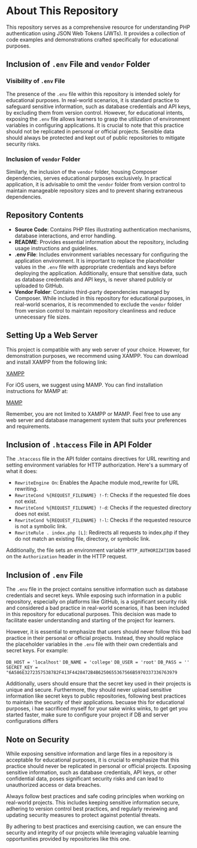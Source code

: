 # About This Repository

This repository serves as a comprehensive resource for understanding PHP authentication using JSON Web Tokens (JWTs). It provides a collection of code examples and demonstrations crafted specifically for educational purposes.

## Inclusion of `.env` File and `vendor` Folder

### Visibility of `.env` File
The presence of the `.env` file within this repository is intended solely for educational purposes. In real-world scenarios, it is standard practice to safeguard sensitive information, such as database credentials and API keys, by excluding them from version control. However, for educational intents, exposing the `.env` file allows learners to grasp the utilization of environment variables in configuring applications. It is crucial to note that this practice should not be replicated in personal or official projects. Sensible data should always be protected and kept out of public repositories to mitigate security risks.

### Inclusion of `vendor` Folder
Similarly, the inclusion of the `vendor` folder, housing Composer dependencies, serves educational purposes exclusively. In practical application, it is advisable to omit the `vendor` folder from version control to maintain manageable repository sizes and to prevent sharing extraneous dependencies.

## Repository Contents

- **Source Code**: Contains PHP files illustrating authentication mechanisms, database interactions, and error handling.
- **README**: Provides essential information about the repository, including usage instructions and guidelines.
- **.env File**: Includes environment variables necessary for configuring the application environment. It is important to replace the placeholder values in the `.env` file with appropriate credentials and keys before deploying the application. Additionally, ensure that sensitive data, such as database credentials and API keys, is never shared publicly or uploaded to GitHub.
- **Vendor Folder**: Contains third-party dependencies managed by Composer. While included in this repository for educational purposes, in real-world scenarios, it is recommended to exclude the `vendor` folder from version control to maintain repository cleanliness and reduce unnecessary file sizes.

## Setting Up a Web Server

This project is compatible with any web server of your choice. However, for demonstration purposes, we recommend using XAMPP. You can download and install XAMPP from the following link:

[XAMPP](https://www.apachefriends.org/index.html)

For iOS users, we suggest using MAMP. You can find installation instructions for MAMP at:

[MAMP](https://www.mamp.info/en/)

Remember, you are not limited to XAMPP or MAMP. Feel free to use any web server and database management system that suits your preferences and requirements.

## Inclusion of `.htaccess` File in API Folder

The `.htaccess` file in the API folder contains directives for URL rewriting and setting environment variables for HTTP authorization. Here's a summary of what it does:

- `RewriteEngine On`: Enables the Apache module mod_rewrite for URL rewriting.
- `RewriteCond %{REQUEST_FILENAME} !-f`: Checks if the requested file does not exist.
- `RewriteCond %{REQUEST_FILENAME} !-d`: Checks if the requested directory does not exist.
- `RewriteCond %{REQUEST_FILENAME} !-l`: Checks if the requested resource is not a symbolic link.
- `RewriteRule . index.php [L]`: Redirects all requests to index.php if they do not match an existing file, directory, or symbolic link.

Additionally, the file sets an environment variable `HTTP_AUTHORIZATION` based on the `Authorization` header in the HTTP request.


## Inclusion of `.env` File

The `.env` file in the project contains sensitive information such as database credentials and secret keys. While exposing such information in a public repository, especially on platforms like GitHub, is a significant security risk and considered a bad practice in real-world scenarios, it has been included in this repository for educational purposes. This decision was made to facilitate easier understanding and starting of the project for learners.

However, it is essential to emphasize that users should never follow this bad practice in their personal or official projects. Instead, they should replace the placeholder variables in the `.env` file with their own credentials and secret keys. For example:

`DB_HOST = 'localhost'`
`DB_NAME = 'college'`
`DB_USER = 'root'`
`DB_PASS = ''`
`SECRET_KEY = "6A586E3272357538782F413F4428472B4B6250655367566B5970337336763979`

Additionally, users should ensure that the secret key used in their projects is unique and secure. Furthermore, they should never upload sensitive information like secret keys to public repositories, following best practices to maintain the security of their applications.
becuase this for educational purposes, i hae sacrificed myself for your sake winks winks, to get get you started faster, make sure to configure your project if DB and server configurations differs


## Note on Security

While exposing sensitive information and large files in a repository is acceptable for educational purposes, it is crucial to emphasize that this practice should never be replicated in personal or official projects. Exposing sensitive information, such as database credentials, API keys, or other confidential data, poses significant security risks and can lead to unauthorized access or data breaches.

Always follow best practices and safe coding principles when working on real-world projects. This includes keeping sensitive information secure, adhering to version control best practices, and regularly reviewing and updating security measures to protect against potential threats.

By adhering to best practices and exercising caution, we can ensure the security and integrity of our projects while leveraging valuable learning opportunities provided by repositories like this one.
